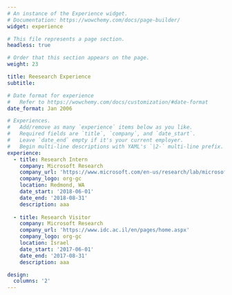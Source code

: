 ```yaml
---
# An instance of the Experience widget.
# Documentation: https://wowchemy.com/docs/page-builder/
widget: experience

# This file represents a page section.
headless: true

# Order that this section appears on the page.
weight: 23

title: Reesearch Experience
subtitle:

# Date format for experience
#   Refer to https://wowchemy.com/docs/customization/#date-format
date_format: Jan 2006

# Experiences.
#   Add/remove as many `experience` items below as you like.
#   Required fields are `title`, `company`, and `date_start`.
#   Leave `date_end` empty if it's your current employer.
#   Begin multi-line descriptions with YAML's `|2-` multi-line prefix.
experience:
  - title: Research Intern
    company: Microsoft Research
    company_url: 'https://www.microsoft.com/en-us/research/lab/microsoft-research-redmond/'
    company_logo: org-gc
    location: Redmond, WA
    date_start: '2018-06-01'
    date_end: '2018-08-31'
    description: aaa
    
  - title: Research Visitor
    company: Microsoft Research
    company_url: 'https://www.idc.ac.il/en/pages/home.aspx'
    company_logo: org-gc
    location: Israel
    date_start: '2017-06-01'
    date_end: '2017-08-31'
    description: aaa

design:
  columns: '2'
---
```

